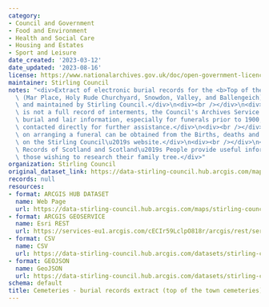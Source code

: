 ```yaml
---
category:
- Council and Government
- Food and Environment
- Health and Social Care
- Housing and Estates
- Sport and Leisure
date_created: '2023-03-12'
date_updated: '2023-08-16'
license: https://www.nationalarchives.gov.uk/doc/open-government-licence/version/3/
maintainer: Stirling Council
notes: "<div>Extract of electronic burial records for the <b>Top of the Town Cemeteries\
  \ (Mar Place, Holy Rude Churchyard, Snowdon, Valley, and Ballengeich)</b> managed\
  \ and maintained by Stirling Council.</div>\n<div><br /></div>\n<div>Although this\
  \ is not a full record of interments, the Council's Archives Service holds additional\
  \ burial and lair information, especially for funerals prior to 1900, and can be\
  \ contacted directly for further assistance.</div>\n<div><br /></div>\n<div>Information\
  \ on arranging a funeral can be obtained from the Births, deaths and marriages page\
  \ on the Stirling Council\u2019s website.</div>\n<div><br /></div>\n<div>National\
  \ Records of Scotland and Scotland\u2019s People provide useful information for\
  \ those wishing to research their family tree.</div>"
organization: Stirling Council
original_dataset_link: https://data-stirling-council.hub.arcgis.com/maps/stirling-council::cemeteries-burial-records-extract-top-of-the-town-cemeteries
records: null
resources:
- format: ARCGIS HUB DATASET
  name: Web Page
  url: https://data-stirling-council.hub.arcgis.com/maps/stirling-council::cemeteries-burial-records-extract-top-of-the-town-cemeteries
- format: ARCGIS GEOSERVICE
  name: Esri REST
  url: https://services-eu1.arcgis.com/cECIr59LclpO818r/arcgis/rest/services/cemeteries%20-%20burial%20records%20extract%20(top%20of%20the%20town%20cemeteries)/FeatureServer/0
- format: CSV
  name: CSV
  url: https://data-stirling-council.hub.arcgis.com/datasets/stirling-council::cemeteries-burial-records-extract-top-of-the-town-cemeteries.csv?where=1=1&outSR=%7B%22latestWkid%22%3A3857%2C%22wkid%22%3A102100%7D
- format: GEOJSON
  name: GeoJSON
  url: https://data-stirling-council.hub.arcgis.com/datasets/stirling-council::cemeteries-burial-records-extract-top-of-the-town-cemeteries.geojson?where=1=1&outSR=%7B%22latestWkid%22%3A3857%2C%22wkid%22%3A102100%7D
schema: default
title: Cemeteries - burial records extract (top of the town cemeteries)
---
```

